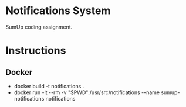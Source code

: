 # Notifications System
SumUp coding assignment.

# Instructions

## Docker 
* docker build -t notifications .
* docker run -it --rm -v "$PWD":/usr/src/notifications --name sumup-notifications notifications